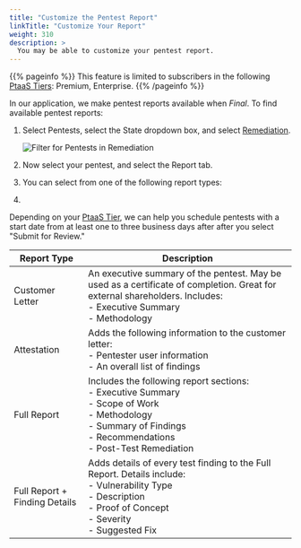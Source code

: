 ```yaml
---
title: "Customize the Pentest Report"
linkTitle: "Customize Your Report"
weight: 310
description: >
  You may be able to customize your pentest report.
---
```


{{% pageinfo %}}
This feature is limited to subscribers in the following [PtaaS Tiers](https://cobaltio.zendesk.com/hc/en-us/articles/4408839706132-Cobalt-PtaaS-Tiers): Premium, Enterprise.
{{% /pageinfo %}}

In our application, we make pentest reports available when _Final_. To find available
pentest reports:

1. Select Pentests, select the State dropdown box, and select [Remediation](../../penteststates/).

   ![Filter for Pentests in Remediation](/gsg/PentestRemediation.png "You can customize Pentest reports in remediation.")

1. Now select your pentest, and select the Report tab.

1. You can select from one of the following report types:

1. 

Depending on your [PtaaS Tier](https://cobaltio.zendesk.com/hc/en-us/articles/4408839706132-Cobalt-PtaaS-Tiers),
we can help you schedule pentests with a start date from at least one to three business days after
after you select "Submit for Review."

  | Report Type                   | Description                                                                                                                                                    |
|-------------------------------|----------------------------------------------------------------------------------------------------------------------------------------------------------------|
| Customer Letter               | An executive summary of the pentest. May be used as a certificate of completion. Great for external shareholders. Includes:  <br>- Executive Summary <br>- Methodology |
| Attestation                   | Adds the following information to the customer letter: <br>- Pentester user information <br>- An overall list of findings                                                                     |
| Full Report                   | Includes the following report sections:  <br>- Executive Summary <br>- Scope of Work <br>- Methodology <br>- Summary of Findings <br>- Recommendations <br>- Post-Test Remediation     |
| Full Report + Finding Details | Adds details of every test finding to the Full Report. Details include:   <br>- Vulnerability Type <br>- Description <br>- Proof of Concept <br>- Severity <br>- Suggested Fix     | 
